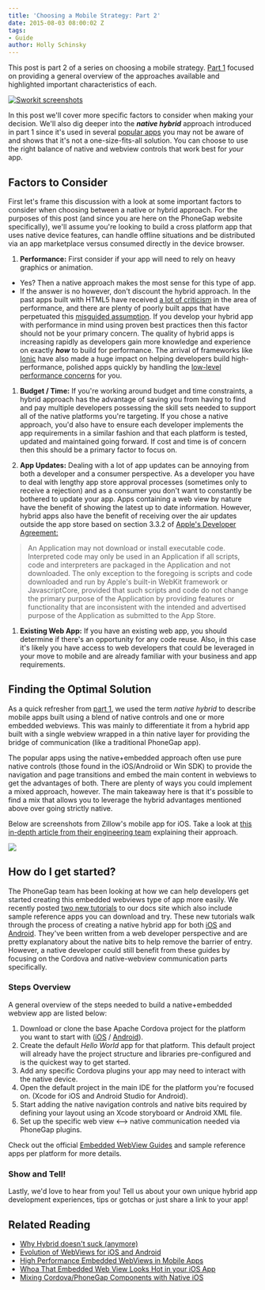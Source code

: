 ```yaml
---
title: 'Choosing a Mobile Strategy: Part 2'
date: 2015-08-03 08:00:02 Z
tags:
- Guide
author: Holly Schinsky
---
```


This post is part 2 of a series on choosing a mobile strategy. [Part 1](https://phonegap.com/blog/2015/03/12/mobile-choices-post1) focused on providing a general overview of the approaches available and highlighted important characteristics of each.

[![Sworkit screenshots](/blog/uploads/2015-07/sworkit-ex.png)](http://sworkit.com/)

In this post we'll cover more specific factors to consider when making your decision. We'll also dig deeper into the ***native hybrid*** approach introduced in part 1 since it's used in several  [popular apps](http://kennethormandy.com/journal/your-favourite-app-isnt-native) you may not be aware of and shows that it's not a one-size-fits-all solution. You can choose to use the right balance of native and webview controls that work best for *your* app.

## Factors to Consider

First let's frame this discussion with a look at some important factors to consider when choosing between a native or hybrid approach. For the purposes of this post (and since you are here on the PhoneGap website specifically), we'll assume you're looking to build a cross platform app that uses native device features, can handle offline situations and be distributed via an app marketplace versus consumed directly in the device browser.

1. **Performance:**  First consider if your app will need to rely on heavy graphics or animation.

  - Yes? Then a native approach makes the most sense for this type of app.
  - If the answer is no however, don't discount the hybrid approach. In the past apps built with HTML5 have received [a lot of criticism](http://techcrunch.com/2012/09/11/mark-zuckerberg-our-biggest-mistake-with-mobile-was-betting-too-much-on-html5/) in the area of performance, and there are plenty of poorly built apps that have perpetuated this [misguided assumption](http://sintaxi.com/you-half-assed-it). If you develop your hybrid app with performance in mind using proven best practices then this factor should not be your primary concern. The quality of hybrid apps is increasing rapidly as developers gain more knowledge and experience on exactly ***how*** to build for performance. The arrival of frameworks like [Ionic](http://ionicframework.com) have also made a huge impact on helping developers build high-performance, polished apps quickly by handling the [low-level performance concerns](https://medium.com/@maxlynch/the-web-is-too-low-level-7a4ea4933366) for you.

1. **Budget / Time:** If you're working around budget and time constraints, a hybrid approach has the advantage of saving you from having to find and pay multiple developers possessing the skill sets needed to support all of the native platforms you're targeting. If you chose a native approach, you'd also have to ensure each developer implements the app requirements in a similar fashion and that each platform is tested, updated and maintained going forward. If cost and time is of concern then this should be a primary factor to focus on.

1. **App Updates:** Dealing with a lot of app updates can be annoying from both a developer and a consumer perspective. As a developer you have to deal with lengthy app store approval processes (sometimes only to receive a rejection) and as a consumer you don't want to constantly be bothered to update your app. Apps containing a web view by nature have the benefit of showing the latest up to date information. However, hybrid apps also have the benefit of receiving over the air updates outside the app store based on section 3.3.2 of [Apple's Developer Agreement:](https://developer.apple.com/programs/ios/information/iOS_Program_Information_4_3_15.pdf)

  > An Application may not download or install executable code. Interpreted
  >code may only be used in an Application if all scripts, code and interpreters are
  >packaged in the Application and not downloaded. The only exception to the
  >foregoing is scripts and code downloaded and run by Apple's built-in WebKit
  >framework or JavascriptCore, provided that such scripts and code do not change
  >the primary purpose of the Application by providing features or functionality that are
  >inconsistent with the intended and advertised purpose of the Application as
  >submitted to the App Store.

1. **Existing Web App:** If you have an existing web app, you should determine if there's an opportunity for any code reuse. Also, in this case it's likely you have access to web developers that could be leveraged in your move to mobile and are already familiar with your business and app requirements.

## Finding the Optimal Solution

As a quick refresher from [part 1](https://phonegap.com/blog/2015/03/12/mobile-choices-post1), we used the term *native hybrid* to describe mobile apps built using a blend of native controls and one or more embedded webviews. This was mainly to differentiate it from a hybrid app built with a single webview wrapped in a thin native layer for providing the bridge of communication (like a traditional PhoneGap app).

The popular apps using the native+embedded approach often use pure native controls (those found in the iOS/Androiid or Win SDK) to provide the navigation and page transitions and embed the main content in webviews to get the advantages of both. There are plenty of ways you could implement a mixed approach, however. The main takeaway here is that it's possible to find a mix that allows you to leverage the hybrid advantages mentioned above over going strictly native.

Below are screenshots from Zillow's mobile app for iOS. Take a look at [this in-depth article from their engineering team](https://engineering.zillow.com/high-performance-embedded-webviews-in-mobile-apps/) explaining their approach.

![](/blog/uploads/2015-07/zillow2.png)

## How do I get started?

The PhoneGap team has been looking at how we can help developers get started creating this embedded webviews type of app more easily. We recently posted [two new tutorials](http://docs.phonegap.com/develop/1-embed-webview/ios) to our docs site which also include sample reference apps you can download and try. These new tutorials walk through the process of creating a native hybrid app for both [iOS](http://docs.phonegap.com/develop/1-embed-webview/ios) and [Android](http://docs.phonegap.com/develop/1-embed-webview/android). They've been written from a web developer perspective and are pretty explanatory about the native bits to help remove the barrier of entry. However, a native developer could still benefit from these guides by focusing on the Cordova and native-webview communication parts specifically.

### Steps Overview

A general overview of the steps needed to build a native+embedded webview app are listed below:

1. Download or clone the base Apache Cordova project for the platform you want to start with ([iOS](https://github.com/apache/cordova-ios) / [Android](https://github.com/apache/cordova-android)).
1. Create the default *Hello World* app for that platform. This default project will already have the project structure and libraries pre-configured and is the quickest way to get started.
1. Add any specific Cordova plugins your app may need to interact with the native device.
1. Open the default project in the main IDE for the platform you're focused on. (Xcode for iOS and Android Studio for Android).
1. Start adding the native navigation controls and native bits required by defining your layout using an Xcode storyboard or Android XML file.
1. Set up the specific web view <--> native communication needed via PhoneGap plugins.

Check out the official [Embedded WebView Guides](http://docs.phonegap.com/develop/1-embed-webview/ios) and sample reference apps per platform for more details.

### Show and Tell!

Lastly, we'd love to hear from you! Tell us about your own unique hybrid app development experiences, tips or gotchas or just share a link to your app!

## Related Reading

- [Why Hybrid doesn't suck (anymore)](http://www.airpair.com/javascript/posts/switching-from-ios-to-ionic)
- [Evolution of WebViews for iOS and Android](http://www.airpair.com/android-webview/posts/evolution-of-webview-ios-and-android)
- [High Performance Embedded WebViews in Mobile Apps](https://engineering.zillow.com/high-performance-embedded-webviews-in-mobile-apps/)
- [Whoa That Embedded Web View Looks Hot in your iOS App](http://engineeringblog.yelp.com/2013/11/whoa-that-embedded-web-view-looks-hot-in-your-ios-app.html)
- [Mixing Cordova/PhoneGap Components with Native iOS](http://devgirl.org/2014/07/22/mixing-cordova-phonegap-components-with-nativ/)
